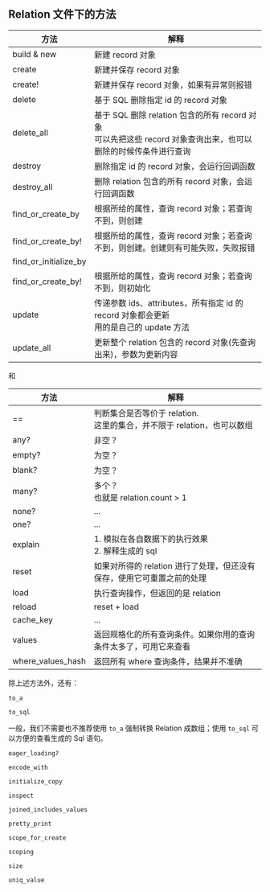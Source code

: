## Relation 文件下的方法

| 方法 | 解释 |
| -- | -- |
| build & new | 新建 record 对象 |
| create | 新建并保存 record 对象 |
| create! | 新建并保存 record 对象，如果有异常则报错 |
| delete | 基于 SQL 删除指定 id 的 record 对象 |
| delete_all | 基于 SQL 删除 relation 包含的所有 record 对象<br>可以先把这些 record 对象查询出来，也可以删除的时候传条件进行查询|
| destroy | 删除指定 id 的 record 对象，会运行回调函数 |
| destroy_all | 删除 relation 包含的所有 record 对象，会运行回调函数 |
| find_or_create_by | 根据所给的属性，查询 record 对象；若查询不到，则创建 |
| find_or_create_by! | 根据所给的属性，查询 record 对象；若查询不到，则创建。创建则有可能失败，失败报错 |
| find_or_initialize_by |  |
| find_or_create_by! | 根据所给的属性，查询 record 对象；若查询不到，则初始化 |
| update | 传递参数 ids、attributes，所有指定 id 的 record 对象都会更新<br>用的是自己的 update 方法 |
| update_all | 更新整个 relation 包含的 record 对象(先查询出来)，参数为更新内容 |

和

| 方法 | 解释 |
| -- | -- |
| == | 判断集合是否等价于 relation. <br>这里的集合，并不限于 relation，也可以数组 |
| any? | 非空？ |
| empty? |为空？ |
| blank? | 为空？ |
| many? | 多个？<br> 也就是 relation.count > 1 |
| none? | ... |
| one? | ... |
| explain | 1. 模拟在各自数据下的执行效果<br>2. 解释生成的 sql|
| reset | 如果对所得的 relation 进行了处理，但还没有保存，使用它可重置之前的处理 |
| load | 执行查询操作，但返回的是 relation |
| reload | reset + load |
| cache_key | ... |
| values | 返回规格化的所有查询条件。如果你用的查询条件太多了，可用它来查看 |
| where_values_hash | 返回所有 where 查询条件，结果并不准确 |

除上述方法外，还有：

```
to_a

to_sql
```

一般，我们不需要也不推荐使用 `to_a` 强制转换 Relation 成数组；使用 `to_sql` 可以方便的查看生成的 Sql 语句。

```
eager_loading?

encode_with

initialize_copy

inspect

joined_includes_values

pretty_print

scope_for_create

scoping

size

uniq_value
```
